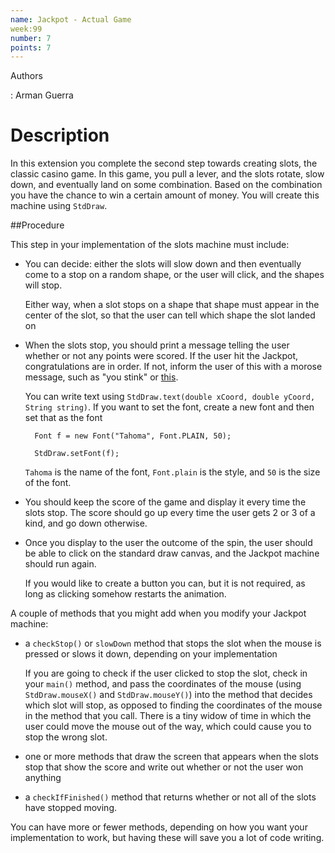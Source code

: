 ```yaml
---
name: Jackpot - Actual Game
week:99
number: 7
points: 7
---
```


Authors

: Arman Guerra

# Description

In this extension you complete the second step towards creating slots, the classic casino game. In this game, you pull a lever, and the slots rotate, slow down, and eventually land
on some combination. Based on the combination you have the chance to win a certain amount of money. You will create this machine using 
`StdDraw`. 

##Procedure

This step in your implementation of the slots machine must include:

* You can decide: either the slots will slow down and then eventually come to a stop on a random shape, or the user will click, and the shapes will stop.

	Either way, when a slot stops on a shape that shape must appear in the center of the slot, so that the user can tell which shape the slot landed on

* When the slots stop, you should print a message telling the user whether or not any points were scored. If the user hit the Jackpot, congratulations are in order. If not, 
inform the user of this with a morose message, such as "you stink" or [this](https://youtu.be/S3I5XcsReT0?t=10s).

	You can write text using `StdDraw.text(double xCoord, double yCoord, String string)`. If you want to set the font, create a new font and then set that as the font 

		Font f = new Font("Tahoma", Font.PLAIN, 50);
		
		StdDraw.setFont(f);

	`Tahoma` is the name of the font, `Font.plain` is the style, and `50` is the size of the font. 

* You should keep the score of the game and display it every time the slots stop. The score should go up every time the user gets 2 or 3 of a kind, and go down otherwise. 

* Once you display to the user the outcome of the spin, the user should be able to click on the standard draw canvas, and the Jackpot machine should run again.
	
	If you would like to create a button you can, but it is not required, as long as clicking somehow restarts the animation. 

A couple of methods that you might add when you modify your Jackpot machine:

* a `checkStop()` or `slowDown` method that stops the slot when the mouse is pressed or slows it down, depending on your implementation

	If you are going to check if the user clicked to stop the slot, check in your `main()` method, and pass the coordinates of the mouse (using `StdDraw.mouseX()` and `StdDraw.mouseY()`) into the method that decides which slot will stop, as opposed to finding the coordinates of the mouse in the method that you call. There is a tiny widow of time in which the user could move the mouse out of the way, which could cause you to stop the wrong slot.

* one or more methods that draw the screen that appears when the slots stop that show the score and write out whether or not the user won anything

* a `checkIfFinished()` method that returns whether or not all of the slots have stopped moving. 

You can have more or fewer methods, depending on how you want your implementation to work, but having these will save you a lot of code writing.
